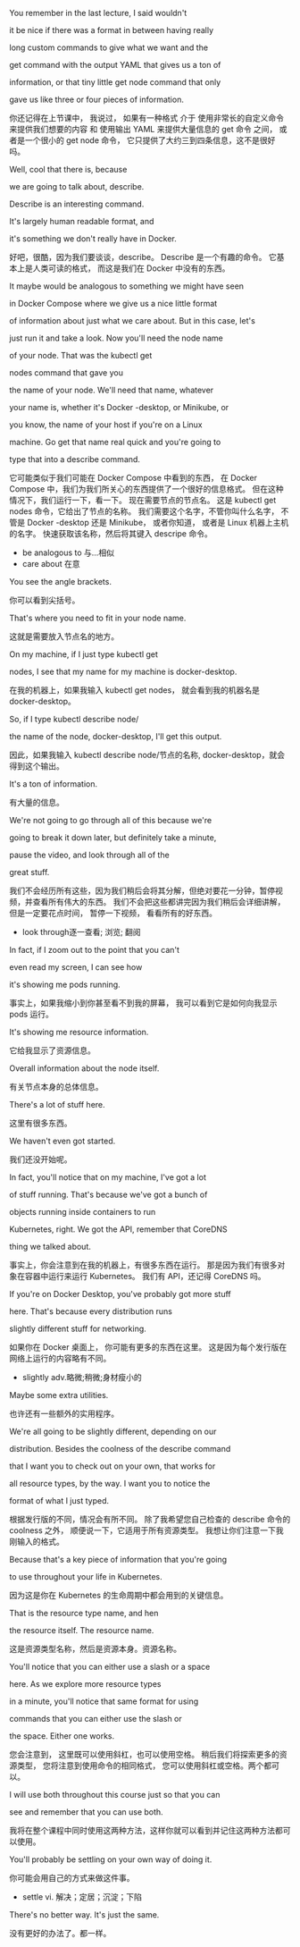 You remember in the last lecture, I said wouldn't

it be nice if there was a format in between having really

long custom commands to give what we want and the

get command with the output YAML that gives us a ton of

information, or that tiny little get node command that only

gave us like three or four pieces of information.

你还记得在上节课中，
我说过，
如果有一种格式
介于
使用非常长的自定义命令来提供我们想要的内容
和
使用输出 YAML 来提供大量信息的 get 命令
之间，
或者是一个很小的 get node 命令，
它只提供了大约三到四条信息，这不是很好吗。

Well, cool that there is, because

we are going to talk about, describe.

Describe is an interesting command.

It's largely human readable format, and

it's something we don't really have in Docker.

好吧，很酷，因为我们要谈谈，describe。
Describe 是一个有趣的命令。
它基本上是人类可读的格式，
而这是我们在 Docker 中没有的东西。

It maybe would be analogous to something we might have seen

in Docker Compose where we give us a nice little format

of information about just what we care about. But in this case, let's

just run it and take a look. Now you'll need the node name

of your node. That was the kubectl get

nodes command that gave you

the name of your node. We'll need that name, whatever

your name is, whether it's Docker -desktop, or Minikube, or

you know, the name of your host if you're on a Linux

machine. Go get that name real quick and you're going to

type that into a describe command.

它可能类似于我们可能在 Docker Compose 中看到的东西，
在 Docker Compose 中，我们为我们所关心的东西提供了一个很好的信息格式。
但在这种情况下，我们运行一下，看一下。
现在需要节点的节点名。
这是 kubectl get nodes 命令，它给出了节点的名称。
我们需要这个名字，不管你叫什么名字，
不管是 Docker -desktop
还是 Minikube，
或者你知道，
或者是 Linux 机器上主机的名字。
快速获取该名称，然后将其键入 descripe 命令。

* be analogous to 与…相似
* care about 在意

You see the angle brackets.

你可以看到尖括号。

That's where you need to fit in your node name.

这就是需要放入节点名的地方。

On my machine, if I just type kubectl get

nodes, I see that my name for my machine is docker-desktop.

在我的机器上，如果我输入 kubectl get nodes，
就会看到我的机器名是 docker-desktop。

So, if I type kubectl describe node/

the name of the node, docker-desktop, I'll get this output.

因此，如果我输入 kubectl describe node/节点的名称, docker-desktop，就会得到这个输出。

It's a ton of information.

有大量的信息。

We're not going to go through all of this because we're

going to break it down later, but definitely take a minute,

pause the video, and look through all of the

great stuff.

我们不会经历所有这些，因为我们稍后会将其分解，但绝对要花一分钟，暂停视频，并查看所有伟大的东西。
我们不会把这些都讲完因为我们稍后会详细讲解，
但是一定要花点时间，
暂停一下视频，
看看所有的好东西。
* look through逐一查看; 浏览; 翻阅

In fact, if I zoom out to the point that you can't

even read my screen, I can see how

it's showing me pods running.

事实上，如果我缩小到你甚至看不到我的屏幕，
我可以看到它是如何向我显示 pods 运行。

It's showing me resource information.

它给我显示了资源信息。

Overall information about the node itself.

有关节点本身的总体信息。

There's a lot of stuff here.

这里有很多东西。

We haven't even got started.

我们还没开始呢。

In fact, you'll notice that on my machine, I've got a lot

of stuff running. That's because we've got a bunch of

objects running inside containers to run

Kubernetes, right. We got the API, remember that CoreDNS

thing we talked about.

事实上，你会注意到在我的机器上，有很多东西在运行。
那是因为我们有很多对象在容器中运行来运行 Kubernetes。
我们有 API，还记得 CoreDNS 吗。

If you're on Docker Desktop, you've probably got more stuff

here. That's because every distribution runs

slightly different stuff for networking.

如果你在 Docker 桌面上，
你可能有更多的东西在这里。
这是因为每个发行版在网络上运行的内容略有不同。
* slightly adv.略微;稍微;身材瘦小的

Maybe some extra utilities.

也许还有一些额外的实用程序。

We're all going to be slightly different, depending on our

distribution. Besides the coolness of the describe command

that I want you to check out on your own, that works for

all resource types, by the way. I want you to notice the

format of what I just typed.

根据发行版的不同，情况会有所不同。
除了我希望您自己检查的 describe 命令的 coolness 之外，
顺便说一下，它适用于所有资源类型。
我想让你们注意一下我刚输入的格式。

Because that's a key piece of information that you're going

to use throughout your life in Kubernetes.

因为这是你在 Kubernetes 的生命周期中都会用到的关键信息。

That is the resource type name, and hen

the resource itself. The resource name.

这是资源类型名称，然后是资源本身。资源名称。

You'll notice that you can either use a slash or a space

here. As we explore more resource types

in a minute, you'll notice that same format for using

commands that you can either use the slash or

the space. Either one works.

您会注意到，
这里既可以使用斜杠，也可以使用空格。
稍后我们将探索更多的资源类型，
您将注意到使用命令的相同格式，
您可以使用斜杠或空格。两个都可以。

I will use both throughout this course just so that you can

see and remember that you can use both.

我将在整个课程中同时使用这两种方法，这样你就可以看到并记住这两种方法都可以使用。

You'll probably be settling on your own way of doing it.

你可能会用自己的方式来做这件事。
* settle vi. 解决；定居；沉淀；下陷

There's no better way. It's just the same.

没有更好的办法了。都一样。


